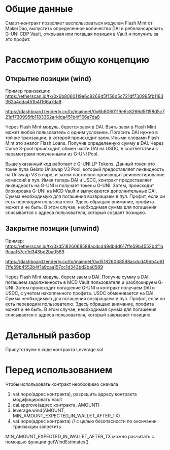 
# Общие данные

Смарт-контракт позволяет воспользоваться модулем Flash Mint от MakerDao, выпустить определенное количество DAI и ребелансировать G-UNI CDP Vault, открывая или погашая позиция в Vault и получить за это профит.

# Рассмотрим общую концепцию

## Открытие позиции (wind)

Пример транзакции:
https://etherscan.io/tx/0x6b8060119e6c8266d5f158d5c721df730995fb1183362a4dda451b4f166a7da8

https://dashboard.tenderly.co/tx/mainnet/0x6b8060119e6c8266d5f158d5c721df730995fb1183362a4dda451b4f166a7da8

Через Flash Mint модуль, берется заем в DAI. Взять заем в Flash Mint может любой пользователь с одним условием. Погасить DAI  нужно в той же транзакции, в которой происходит заем. Иными словами Flash Mint это аналог Flash Loans.
Получив определенную сумму в DAI. Через Curve 3-pool происходит, обмен части DAI на USDC, в соответствии с параметрами полученными из G-UNI Pool.

Выше указанный код работает с G-UNI LP Tokens. Данный токен это токен пула Gelato Uniswap V3 Pool, который предоставляет ликвидность на Uniswap V3 в паре, и затем постоянно производит реинвестирование комиссий в пул.
Имея теперь DAI и USDC, контракт предоставляет ликвидность на G-UNI и получает токены G-UNI.
Затем, происходит блокировка G-UNI на MCD Vault и выпускаются дополнительные DAI.
Сумма необходимую для погашения возвращаем в пул. Профит, если он есть переводим пользователю. Здесь обращаю внимание, профита может и не быть. В этом случае, необходимая сумма для погашения списывается с адреса пользователя, который создает позицию.

## Закрытие позиции (unwind)
Пример:
https://etherscan.io/tx/0xd51826068588acdcd49db4d617ffe59b4552b4f1a9caa157cc1d343bd2ba0589

https://dashboard.tenderly.co/tx/mainnet/0xd51826068588acdcd49db4d617ffe59b4552b4f1a9caa157cc1d343bd2ba0589

Через Flash Mint модуль, берем заем в DAI.
Получив сумму в DAI, погашаем задолженность в MCD Vault пользователя и разблокируем G-UNI.
Затем происходит погашение G-UNI и контракт получаем DAI и USDC, с учетом накопленного профита.
USDC обменивается на DAI.
Сумма необходимую для погашения возвращаем в пул. Профит, если он есть переводим пользователю. Здесь обращаю внимание, профита может и не быть. В этом случае, необходимая сумма для погашения списывается с адреса пользователя, который закрывает позицию.

# Детальный разбор
Присутствуем в коде контракта Leverage.sol

# Перед использованием
Чтобы использовать контракт необходимо сначала


1. vat.hope(адрес контракта), разрешить адресу контракта модифицировать Vault
2. dai.approve(адрес контракта, AMOUNT)
3. leverage.wind(AMOUNT, MIN_AMOUNT_EXPECTED_IN_WALLET_AFTER_TX)
4. vat.nope(адрес контракта)		// c целью безопасности по окончании транзакции запретить

MIN_AMOUNT_EXPECTED_IN_WALLET_AFTER_TX можно расчитать с помощью функции getWindEstimates().


